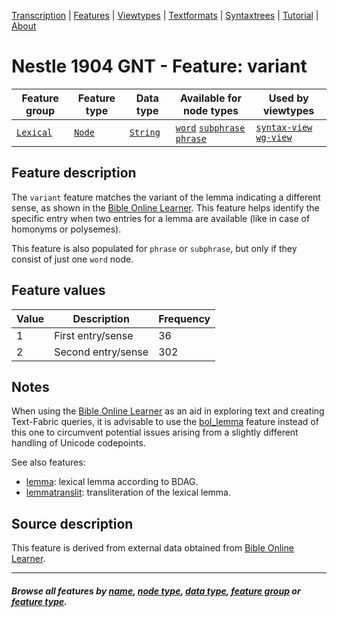 <a name="start"></a>
<div class="hidden-content">
<a href="../transcription.md">Transcription</a> | <a href="README.md#start">Features</a> | <a href="../viewtypes.md#start">Viewtypes</a> | <a href="../textformats.md#start">Textformats</a> |  <a href="../syntaxtrees.md#start">Syntaxtrees</a> | <a href="../tutorial/README.md#start">Tutorial</a>  | <a href="../about.md#start">About</a>
</div>

# Nestle 1904 GNT - Feature: variant

Feature group | Feature type | Data type | Available for node types | Used by viewtypes
---  | --- | --- | --- | ---
[`Lexical`](featuresbygroup.md#lexical-features) | [`Node`](featuresbyfeaturetype.md#node-features) | [`String`](featuresbydatatype.md#string-datatype)  | [`word`](featuresbynodetype.md#word-nodes) [`subphrase`](featuresbynodetype.md#subphrase-nodes) [`phrase`](featuresbynodetype.md#phrase-nodes) | [`syntax-view`](../syntax-view.md#start) [`wg-view`](../wg-view.md#start) 


## Feature description

The `variant` feature matches the variant of the lemma indicating a different sense, as shown in the [Bible Online Learner](https://learner.bible/). This feature helps identify the specific entry when two entries for a lemma are available (like in case of homonyms or polysemes).

This feature is also populated for `phrase` or `subphrase`, but only if they consist of just one `word` node.

## Feature values

Value | Description | Frequency
---|---|---
1 | First entry/sense | 36
2 | Second entry/sense | 302

## Notes

When using the [Bible Online Learner](http://www.dadel.org/) as an aid in exploring text and creating Text-Fabric queries, it is advisable to use the [bol_lemma](bol_lemma.md#start) feature instead of this one to circumvent potential issues arising from a slightly different handling of Unicode codepoints.

See also features:
 * [lemma](lemma.md#start): lexical lemma according to BDAG.
 * [lemmatranslit](lemmatranslit.md#start): transliteration of the lexical lemma.


## Source description

This feature is derived from external data obtained from [Bible Online Learner](https://learner.bible/).

---
#### *Browse all features by [name](featuresbyname.md#start), [node type](featuresbynodetype.md#start), [data type](featuresbydatatype.md#start), [feature group](featuresbygroup.md#start) or [feature type](featuresbyfeaturetype.md#start).*
